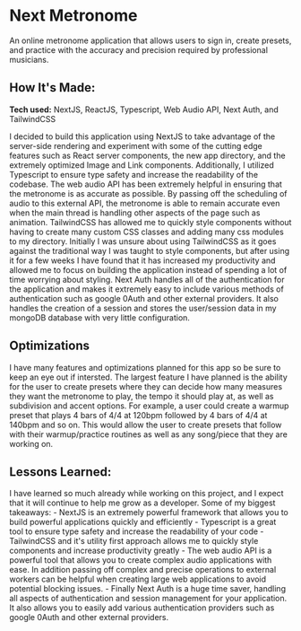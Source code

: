 # Next Metronome

An online metronome application that allows users to sign in, create presets, and practice with the accuracy and precision required by professional musicians.

## How It's Made:

**Tech used:** NextJS, ReactJS, Typescript, Web Audio API, Next Auth, and TailwindCSS

I decided to build this application using NextJS to take advantage of the server-side rendering and experiment with some of the cutting edge features such as React server components, the new app directory, and the extremely optimized Image and Link components. Additionally, I utilized Typescript to ensure type safety and increase the readability of the codebase. The web audio API has been extremely helpful in ensuring that the metronome is as accurate as possible. By passing off the scheduling of audio to this external API, the metronome is able to remain accurate even when the main thread is handling other aspects of the page such as animation. TailwindCSS has allowed me to quickly style components without having to create many custom CSS classes and adding many css modules to my directory. Initially I was unsure about using TailwindCSS as it goes against the traditional way I was taught to style components, but after using it for a few weeks I have found that it has increased my productivity and allowed me to focus on building the application instead of spending a lot of time worrying about styling. Next Auth handles all of the authentication for the application and makes it extremely easy to include various methods of authentication such as google 0Auth and other external providers. It also handles the creation of a session and stores the user/session data in my mongoDB database with very little configuration.

## Optimizations

I have many features and optimizations planned for this app so be sure to keep an eye out if intersted. The largest feature I have planned is the ability for the user to create presets where they can decide how many measures they want the metronome to play, the tempo it should play at, as well as subdivision and accent options. For example, a user could create a warmup preset that plays 4 bars of 4/4 at 120bpm followed by 4 bars of 4/4 at 140bpm and so on. This would allow the user to create presets that follow with their warmup/practice routines as well as any song/piece that they are working on.

## Lessons Learned:

I have learned so much already while working on this project, and I expect that it will continue to help me grow as a developer. Some of my biggest takeaways: 
    - NextJS is an extremely powerful framework that allows you to build powerful applications quickly and efficiently 
    - Typescript is a great tool to ensure type safety and increase the readability of your code 
    - TailwindCSS and it's utility first approach allows me to quickly style components and increase productivity greatly 
    - The web audio API is a powerful tool that allows you to create complex audio applications with ease. In addition passing off complex and precise       operations to external workers can be helpful when creating large web applications to avoid potential blocking issues. 
    - Finally Next Auth is a huge time saver, handling all aspects of authentication and session management for your application. It also allows you         to easily add various authentication providers such as google 0Auth and other external providers.
